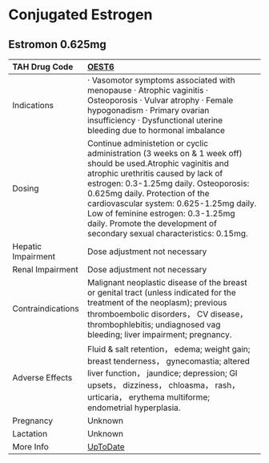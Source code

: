 # Conjugated Estrogen

## Estromon 0.625mg

| TAH Drug Code      | [OEST6](https://www.tahsda.org.tw/drugs/hissearch.php?drug_code=OEST6)                                                                                                                                                                                                                                                                                                                       |
|:-------------------|:---------------------------------------------------------------------------------------------------------------------------------------------------------------------------------------------------------------------------------------------------------------------------------------------------------------------------------------------------------------------------------------------|
| Indications        | ‧ Vasomotor symptoms associated with menopause ‧ Atrophic vaginitis ‧ Osteoporosis ‧ Vulvar atrophy ‧ Female hypogonadism ‧ Primary ovarian insufficiency ‧ Dysfunctional uterine bleeding due to hormonal imbalance                                                                                                                                                                         |
| Dosing             | Continue administetion or cyclic administration (3 weeks on & 1 week off) should be used.Atrophic vaginitis and atrophic urethritis caused by lack of estrogen: 0.3-1.25mg daily. Osteoporosis: 0.625mg daily. Protection of the cardiovascular system: 0.625-1.25mg daily. Low of feminine estrogen: 0.3-1.25mg daily. Promote the development of secondary sexual characteristics: 0.15mg. |
| Hepatic Impairment | Dose adjustment not necessary                                                                                                                                                                                                                                                                                                                                                                |
| Renal Impairment   | Dose adjustment not necessary                                                                                                                                                                                                                                                                                                                                                                |
| Contraindications  | Malignant neoplastic disease of the breast or genital tract (unless indicated for the treatment of the neoplasm); previous thromboembolic disorders， CV disease， thrombophlebitis; undiagnosed vag bleeding; liver impairment; pregnancy.                                                                                                                                                  |
| Adverse Effects    | Fluid & salt retention， edema; weight gain; breast tenderness， gynecomastia; altered liver function， jaundice; depression; GI upsets， dizziness， chloasma， rash， urticaria， erythema multiforme; endometrial hyperplasia.                                                                                                                                                            |
| Pregnancy          | Unknown                                                                                                                                                                                                                                                                                                                                                                                      |
| Lactation          | Unknown                                                                                                                                                                                                                                                                                                                                                                                      |
| More Info          | [UpToDate](https://www.uptodate.com/contents/estradiol-drug-information)                                                                                                                                                                                                                                                                                                                     |

